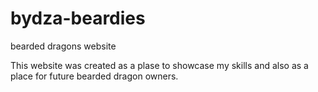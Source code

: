 # bydza-beardies
bearded dragons website

This website was created as a plase to showcase my skills and also as a place for future bearded dragon owners.
